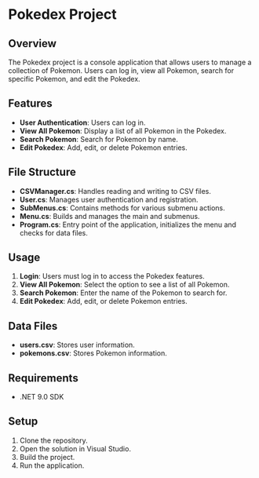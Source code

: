 # Pokedex Project

## Overview

The Pokedex project is a console application that allows users to manage a collection of Pokemon. Users can log in, view all Pokemon, search for specific Pokemon, and edit the Pokedex.

## Features

- **User Authentication**: Users can log in.
- **View All Pokemon**: Display a list of all Pokemon in the Pokedex.
- **Search Pokemon**: Search for Pokemon by name.
- **Edit Pokedex**: Add, edit, or delete Pokemon entries.

## File Structure

- **CSVManager.cs**: Handles reading and writing to CSV files.
- **User.cs**: Manages user authentication and registration.
- **SubMenus.cs**: Contains methods for various submenu actions.
- **Menu.cs**: Builds and manages the main and submenus.
- **Program.cs**: Entry point of the application, initializes the menu and checks for data files.

## Usage

1. **Login**: Users must log in to access the Pokedex features.
2. **View All Pokemon**: Select the option to see a list of all Pokemon.
3. **Search Pokemon**: Enter the name of the Pokemon to search for.
4. **Edit Pokedex**: Add, edit, or delete Pokemon entries.

## Data Files

- **users.csv**: Stores user information.
- **pokemons.csv**: Stores Pokemon information.

## Requirements

- .NET 9.0 SDK

## Setup

1. Clone the repository.
2. Open the solution in Visual Studio.
3. Build the project.
4. Run the application.
